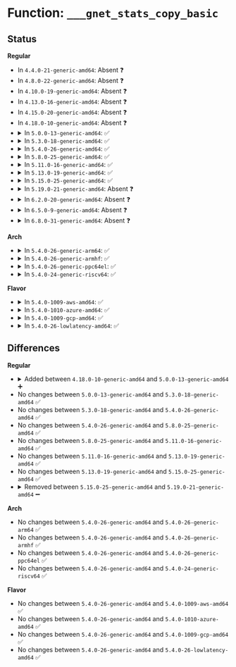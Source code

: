 # Function: <code>___gnet_stats_copy_basic</code>

## Status
<b>Regular</b>
<ul>
<li>
In <code>4.4.0-21-generic-amd64</code>: Absent ❓
</li>
<li>
In <code>4.8.0-22-generic-amd64</code>: Absent ❓
</li>
<li>
In <code>4.10.0-19-generic-amd64</code>: Absent ❓
</li>
<li>
In <code>4.13.0-16-generic-amd64</code>: Absent ❓
</li>
<li>
In <code>4.15.0-20-generic-amd64</code>: Absent ❓
</li>
<li>
In <code>4.18.0-10-generic-amd64</code>: Absent ❓
</li>
<li>
<details>
<summary>In <code>5.0.0-13-generic-amd64</code>: ✅</summary>

```c
int ___gnet_stats_copy_basic(const seqcount_t * running, struct gnet_dump * d, struct gnet_stats_basic_cpu * cpu, struct gnet_stats_basic_packed * b, int type)
```

```json
{
  "name": "___gnet_stats_copy_basic",
  "collision_type": "Unique Static",
  "inline_type": "No",
  "funcs": [
    {
      "addr": 18446744071587914832,
      "name": "___gnet_stats_copy_basic",
      "external": false,
      "loc": "net/core/gen_stats.c:166",
      "file": "net/core/gen_stats.c",
      "inline": "seen, unknown",
      "caller_inline": [],
      "caller_func": [
        "net/core/gen_stats.c:gnet_stats_copy_basic_hw",
        "net/core/gen_stats.c:gnet_stats_copy_basic"
      ]
    }
  ],
  "symbols": [
    {
      "addr": 18446744071587914832,
      "name": "___gnet_stats_copy_basic",
      "section": ".text",
      "bind": "STB_LOCAL",
      "size": 231
    }
  ]
}
```
</details>
</li>
<li>
<details>
<summary>In <code>5.3.0-18-generic-amd64</code>: ✅</summary>

```c
int ___gnet_stats_copy_basic(const seqcount_t * running, struct gnet_dump * d, struct gnet_stats_basic_cpu * cpu, struct gnet_stats_basic_packed * b, int type)
```

```json
{
  "name": "___gnet_stats_copy_basic",
  "collision_type": "Unique Static",
  "inline_type": "No",
  "funcs": [
    {
      "addr": 18446744071588223440,
      "name": "___gnet_stats_copy_basic",
      "external": false,
      "loc": "net/core/gen_stats.c:162",
      "file": "net/core/gen_stats.c",
      "inline": "seen, unknown",
      "caller_inline": [],
      "caller_func": [
        "net/core/gen_stats.c:gnet_stats_copy_basic_hw",
        "net/core/gen_stats.c:gnet_stats_copy_basic"
      ]
    }
  ],
  "symbols": [
    {
      "addr": 18446744071588223440,
      "name": "___gnet_stats_copy_basic",
      "section": ".text",
      "bind": "STB_LOCAL",
      "size": 231
    }
  ]
}
```
</details>
</li>
<li>
<details>
<summary>In <code>5.4.0-26-generic-amd64</code>: ✅</summary>

```c
int ___gnet_stats_copy_basic(const seqcount_t * running, struct gnet_dump * d, struct gnet_stats_basic_cpu * cpu, struct gnet_stats_basic_packed * b, int type)
```

```json
{
  "name": "___gnet_stats_copy_basic",
  "collision_type": "Unique Static",
  "inline_type": "No",
  "funcs": [
    {
      "addr": 18446744071588428064,
      "name": "___gnet_stats_copy_basic",
      "external": false,
      "loc": "net/core/gen_stats.c:162",
      "file": "net/core/gen_stats.c",
      "inline": "seen, unknown",
      "caller_inline": [],
      "caller_func": [
        "net/core/gen_stats.c:gnet_stats_copy_basic_hw",
        "net/core/gen_stats.c:gnet_stats_copy_basic"
      ]
    }
  ],
  "symbols": [
    {
      "addr": 18446744071588428064,
      "name": "___gnet_stats_copy_basic",
      "section": ".text",
      "bind": "STB_LOCAL",
      "size": 231
    }
  ]
}
```
</details>
</li>
<li>
<details>
<summary>In <code>5.8.0-25-generic-amd64</code>: ✅</summary>

```c
int ___gnet_stats_copy_basic(const seqcount_t * running, struct gnet_dump * d, struct gnet_stats_basic_cpu * cpu, struct gnet_stats_basic_packed * b, int type)
```

```json
{
  "name": "___gnet_stats_copy_basic",
  "collision_type": "Unique Static",
  "inline_type": "No",
  "funcs": [
    {
      "addr": 18446744071589296128,
      "name": "___gnet_stats_copy_basic",
      "external": false,
      "loc": "net/core/gen_stats.c:161",
      "file": "net/core/gen_stats.c",
      "inline": "seen, unknown",
      "caller_inline": [],
      "caller_func": [
        "net/core/gen_stats.c:gnet_stats_copy_basic_hw",
        "net/core/gen_stats.c:gnet_stats_copy_basic"
      ]
    }
  ],
  "symbols": [
    {
      "addr": 18446744071589296128,
      "name": "___gnet_stats_copy_basic",
      "section": ".text",
      "bind": "STB_LOCAL",
      "size": 288
    }
  ]
}
```
</details>
</li>
<li>
<details>
<summary>In <code>5.11.0-16-generic-amd64</code>: ✅</summary>

```c
int ___gnet_stats_copy_basic(const seqcount_t * running, struct gnet_dump * d, struct gnet_stats_basic_cpu * cpu, struct gnet_stats_basic_packed * b, int type)
```

```json
{
  "name": "___gnet_stats_copy_basic",
  "collision_type": "Unique Static",
  "inline_type": "No",
  "funcs": [
    {
      "addr": 18446744071589294704,
      "name": "___gnet_stats_copy_basic",
      "external": false,
      "loc": "net/core/gen_stats.c:161",
      "file": "net/core/gen_stats.c",
      "inline": "seen, unknown",
      "caller_inline": [],
      "caller_func": [
        "net/core/gen_stats.c:gnet_stats_copy_basic_hw",
        "net/core/gen_stats.c:gnet_stats_copy_basic"
      ]
    }
  ],
  "symbols": [
    {
      "addr": 18446744071589294704,
      "name": "___gnet_stats_copy_basic",
      "section": ".text",
      "bind": "STB_LOCAL",
      "size": 288
    }
  ]
}
```
</details>
</li>
<li>
<details>
<summary>In <code>5.13.0-19-generic-amd64</code>: ✅</summary>

```c
int ___gnet_stats_copy_basic(const seqcount_t * running, struct gnet_dump * d, struct gnet_stats_basic_cpu * cpu, struct gnet_stats_basic_packed * b, int type)
```

```json
{
  "name": "___gnet_stats_copy_basic",
  "collision_type": "Unique Static",
  "inline_type": "No",
  "funcs": [
    {
      "addr": 18446744071589188592,
      "name": "___gnet_stats_copy_basic",
      "external": false,
      "loc": "net/core/gen_stats.c:161",
      "file": "net/core/gen_stats.c",
      "inline": "seen, unknown",
      "caller_inline": [],
      "caller_func": [
        "net/core/gen_stats.c:gnet_stats_copy_basic_hw",
        "net/core/gen_stats.c:gnet_stats_copy_basic"
      ]
    }
  ],
  "symbols": [
    {
      "addr": 18446744071589188592,
      "name": "___gnet_stats_copy_basic",
      "section": ".text",
      "bind": "STB_LOCAL",
      "size": 288
    }
  ]
}
```
</details>
</li>
<li>
<details>
<summary>In <code>5.15.0-25-generic-amd64</code>: ✅</summary>

```c
int ___gnet_stats_copy_basic(const seqcount_t * running, struct gnet_dump * d, struct gnet_stats_basic_cpu * cpu, struct gnet_stats_basic_packed * b, int type)
```

```json
{
  "name": "___gnet_stats_copy_basic",
  "collision_type": "Unique Static",
  "inline_type": "No",
  "funcs": [
    {
      "addr": 18446744071589910144,
      "name": "___gnet_stats_copy_basic",
      "external": false,
      "loc": "net/core/gen_stats.c:161",
      "file": "net/core/gen_stats.c",
      "inline": "seen, unknown",
      "caller_inline": [],
      "caller_func": [
        "net/core/gen_stats.c:gnet_stats_copy_basic_hw",
        "net/core/gen_stats.c:gnet_stats_copy_basic"
      ]
    }
  ],
  "symbols": [
    {
      "addr": 18446744071589910144,
      "name": "___gnet_stats_copy_basic",
      "section": ".text",
      "bind": "STB_LOCAL",
      "size": 288
    }
  ]
}
```
</details>
</li>
<li>
<details>
<summary>In <code>5.19.0-21-generic-amd64</code>: Absent ❓</summary>

```json
{
  "name": "___gnet_stats_copy_basic",
  "collision_type": "Unique Static",
  "inline_type": "Selective",
  "funcs": [
    {
      "addr": 18446744071591440528,
      "name": "___gnet_stats_copy_basic",
      "external": false,
      "loc": "net/core/gen_stats.c:211",
      "file": "net/core/gen_stats.c",
      "inline": "not declared, inlined",
      "caller_inline": [],
      "caller_func": [
        "net/core/gen_stats.c:gnet_stats_copy_basic_hw",
        "net/core/gen_stats.c:gnet_stats_copy_basic"
      ]
    }
  ],
  "symbols": [
    {
      "addr": 18446744071591440528,
      "name": "___gnet_stats_copy_basic.isra.0",
      "section": ".text",
      "bind": "STB_LOCAL",
      "size": 427
    }
  ]
}
```
</details>
</li>
<li>
<details>
<summary>In <code>6.2.0-20-generic-amd64</code>: Absent ❓</summary>

```json
{
  "name": "___gnet_stats_copy_basic",
  "collision_type": "Unique Static",
  "inline_type": "Selective",
  "funcs": [
    {
      "addr": 18446744071593206384,
      "name": "___gnet_stats_copy_basic",
      "external": false,
      "loc": "net/core/gen_stats.c:211",
      "file": "net/core/gen_stats.c",
      "inline": "not declared, inlined",
      "caller_inline": [],
      "caller_func": [
        "net/core/gen_stats.c:gnet_stats_copy_basic_hw",
        "net/core/gen_stats.c:gnet_stats_copy_basic"
      ]
    }
  ],
  "symbols": [
    {
      "addr": 18446744071593206384,
      "name": "___gnet_stats_copy_basic.isra.0",
      "section": ".text",
      "bind": "STB_LOCAL",
      "size": 438
    }
  ]
}
```
</details>
</li>
<li>
<details>
<summary>In <code>6.5.0-9-generic-amd64</code>: Absent ❓</summary>

```json
{
  "name": "___gnet_stats_copy_basic",
  "collision_type": "Unique Static",
  "inline_type": "Selective",
  "funcs": [
    {
      "addr": 18446744071593666624,
      "name": "___gnet_stats_copy_basic",
      "external": false,
      "loc": "net/core/gen_stats.c:211",
      "file": "net/core/gen_stats.c",
      "inline": "not declared, inlined",
      "caller_inline": [],
      "caller_func": [
        "net/core/gen_stats.c:gnet_stats_copy_basic_hw",
        "net/core/gen_stats.c:gnet_stats_copy_basic"
      ]
    }
  ],
  "symbols": [
    {
      "addr": 18446744071593666624,
      "name": "___gnet_stats_copy_basic.isra.0",
      "section": ".text",
      "bind": "STB_LOCAL",
      "size": 438
    }
  ]
}
```
</details>
</li>
<li>
<details>
<summary>In <code>6.8.0-31-generic-amd64</code>: Absent ❓</summary>

```json
{
  "name": "___gnet_stats_copy_basic",
  "collision_type": "Unique Static",
  "inline_type": "Selective",
  "funcs": [
    {
      "addr": 18446744071594444672,
      "name": "___gnet_stats_copy_basic",
      "external": false,
      "loc": "net/core/gen_stats.c:211",
      "file": "net/core/gen_stats.c",
      "inline": "not declared, inlined",
      "caller_inline": [],
      "caller_func": [
        "net/core/gen_stats.c:gnet_stats_copy_basic_hw",
        "net/core/gen_stats.c:gnet_stats_copy_basic"
      ]
    }
  ],
  "symbols": [
    {
      "addr": 18446744071594444672,
      "name": "___gnet_stats_copy_basic.isra.0",
      "section": ".text",
      "bind": "STB_LOCAL",
      "size": 438
    }
  ]
}
```
</details>
</li>
</ul>
<b>Arch</b>
<ul>
<li>
<details>
<summary>In <code>5.4.0-26-generic-arm64</code>: ✅</summary>

```c
int ___gnet_stats_copy_basic(const seqcount_t * running, struct gnet_dump * d, struct gnet_stats_basic_cpu * cpu, struct gnet_stats_basic_packed * b, int type)
```

```json
{
  "name": "___gnet_stats_copy_basic",
  "collision_type": "Unique Static",
  "inline_type": "No",
  "funcs": [
    {
      "addr": 18446603336501947800,
      "name": "___gnet_stats_copy_basic",
      "external": false,
      "loc": "net/core/gen_stats.c:162",
      "file": "net/core/gen_stats.c",
      "inline": "seen, unknown",
      "caller_inline": [],
      "caller_func": [
        "net/core/gen_stats.c:gnet_stats_copy_basic_hw",
        "net/core/gen_stats.c:gnet_stats_copy_basic"
      ]
    }
  ],
  "symbols": [
    {
      "addr": 18446603336501947800,
      "name": "___gnet_stats_copy_basic",
      "section": ".text",
      "bind": "STB_LOCAL",
      "size": 292
    }
  ]
}
```
</details>
</li>
<li>
<details>
<summary>In <code>5.4.0-26-generic-armhf</code>: ✅</summary>

```c
int ___gnet_stats_copy_basic(const seqcount_t * running, struct gnet_dump * d, struct gnet_stats_basic_cpu * cpu, struct gnet_stats_basic_packed * b, int type)
```

```json
{
  "name": "___gnet_stats_copy_basic",
  "collision_type": "Unique Static",
  "inline_type": "No",
  "funcs": [
    {
      "addr": 3234704432,
      "name": "___gnet_stats_copy_basic",
      "external": false,
      "loc": "net/core/gen_stats.c:162",
      "file": "net/core/gen_stats.c",
      "inline": "seen, unknown",
      "caller_inline": [],
      "caller_func": [
        "net/core/gen_stats.c:gnet_stats_copy_basic_hw",
        "net/core/gen_stats.c:gnet_stats_copy_basic"
      ]
    }
  ],
  "symbols": [
    {
      "addr": 3234704432,
      "name": "___gnet_stats_copy_basic",
      "section": ".text",
      "bind": "STB_LOCAL",
      "size": 280
    }
  ]
}
```
</details>
</li>
<li>
<details>
<summary>In <code>5.4.0-26-generic-ppc64el</code>: ✅</summary>

```c
int ___gnet_stats_copy_basic(const seqcount_t * running, struct gnet_dump * d, struct gnet_stats_basic_cpu * cpu, struct gnet_stats_basic_packed * b, int type)
```

```json
{
  "name": "___gnet_stats_copy_basic",
  "collision_type": "Unique Static",
  "inline_type": "No",
  "funcs": [
    {
      "addr": 13835058055295369648,
      "name": "___gnet_stats_copy_basic",
      "external": false,
      "loc": "net/core/gen_stats.c:162",
      "file": "net/core/gen_stats.c",
      "inline": "seen, unknown",
      "caller_inline": [],
      "caller_func": [
        "net/core/gen_stats.c:gnet_stats_copy_basic_hw",
        "net/core/gen_stats.c:gnet_stats_copy_basic"
      ]
    }
  ],
  "symbols": [
    {
      "addr": 13835058055295369648,
      "name": "___gnet_stats_copy_basic",
      "section": ".text",
      "bind": "STB_LOCAL",
      "size": 300
    }
  ]
}
```
</details>
</li>
<li>
<details>
<summary>In <code>5.4.0-24-generic-riscv64</code>: ✅</summary>

```c
int ___gnet_stats_copy_basic(const seqcount_t * running, struct gnet_dump * d, struct gnet_stats_basic_cpu * cpu, struct gnet_stats_basic_packed * b, int type)
```

```json
{
  "name": "___gnet_stats_copy_basic",
  "collision_type": "Unique Static",
  "inline_type": "No",
  "funcs": [
    {
      "addr": 18446743936278252564,
      "name": "___gnet_stats_copy_basic",
      "external": false,
      "loc": "net/core/gen_stats.c:162",
      "file": "net/core/gen_stats.c",
      "inline": "seen, unknown",
      "caller_inline": [],
      "caller_func": [
        "net/core/gen_stats.c:gnet_stats_copy_basic_hw",
        "net/core/gen_stats.c:gnet_stats_copy_basic"
      ]
    }
  ],
  "symbols": [
    {
      "addr": 18446743936278252564,
      "name": "___gnet_stats_copy_basic",
      "section": ".text",
      "bind": "STB_LOCAL",
      "size": 188
    }
  ]
}
```
</details>
</li>
</ul>
<b>Flavor</b>
<ul>
<li>
<details>
<summary>In <code>5.4.0-1009-aws-amd64</code>: ✅</summary>

```c
int ___gnet_stats_copy_basic(const seqcount_t * running, struct gnet_dump * d, struct gnet_stats_basic_cpu * cpu, struct gnet_stats_basic_packed * b, int type)
```

```json
{
  "name": "___gnet_stats_copy_basic",
  "collision_type": "Unique Static",
  "inline_type": "No",
  "funcs": [
    {
      "addr": 18446744071588034848,
      "name": "___gnet_stats_copy_basic",
      "external": false,
      "loc": "net/core/gen_stats.c:162",
      "file": "net/core/gen_stats.c",
      "inline": "seen, unknown",
      "caller_inline": [],
      "caller_func": [
        "net/core/gen_stats.c:gnet_stats_copy_basic_hw",
        "net/core/gen_stats.c:gnet_stats_copy_basic"
      ]
    }
  ],
  "symbols": [
    {
      "addr": 18446744071588034848,
      "name": "___gnet_stats_copy_basic",
      "section": ".text",
      "bind": "STB_LOCAL",
      "size": 231
    }
  ]
}
```
</details>
</li>
<li>
<details>
<summary>In <code>5.4.0-1010-azure-amd64</code>: ✅</summary>

```c
int ___gnet_stats_copy_basic(const seqcount_t * running, struct gnet_dump * d, struct gnet_stats_basic_cpu * cpu, struct gnet_stats_basic_packed * b, int type)
```

```json
{
  "name": "___gnet_stats_copy_basic",
  "collision_type": "Unique Static",
  "inline_type": "No",
  "funcs": [
    {
      "addr": 18446744071587747936,
      "name": "___gnet_stats_copy_basic",
      "external": false,
      "loc": "net/core/gen_stats.c:162",
      "file": "net/core/gen_stats.c",
      "inline": "seen, unknown",
      "caller_inline": [],
      "caller_func": [
        "net/core/gen_stats.c:gnet_stats_copy_basic_hw",
        "net/core/gen_stats.c:gnet_stats_copy_basic"
      ]
    }
  ],
  "symbols": [
    {
      "addr": 18446744071587747936,
      "name": "___gnet_stats_copy_basic",
      "section": ".text",
      "bind": "STB_LOCAL",
      "size": 231
    }
  ]
}
```
</details>
</li>
<li>
<details>
<summary>In <code>5.4.0-1009-gcp-amd64</code>: ✅</summary>

```c
int ___gnet_stats_copy_basic(const seqcount_t * running, struct gnet_dump * d, struct gnet_stats_basic_cpu * cpu, struct gnet_stats_basic_packed * b, int type)
```

```json
{
  "name": "___gnet_stats_copy_basic",
  "collision_type": "Unique Static",
  "inline_type": "No",
  "funcs": [
    {
      "addr": 18446744071588366624,
      "name": "___gnet_stats_copy_basic",
      "external": false,
      "loc": "net/core/gen_stats.c:162",
      "file": "net/core/gen_stats.c",
      "inline": "seen, unknown",
      "caller_inline": [],
      "caller_func": [
        "net/core/gen_stats.c:gnet_stats_copy_basic_hw",
        "net/core/gen_stats.c:gnet_stats_copy_basic"
      ]
    }
  ],
  "symbols": [
    {
      "addr": 18446744071588366624,
      "name": "___gnet_stats_copy_basic",
      "section": ".text",
      "bind": "STB_LOCAL",
      "size": 231
    }
  ]
}
```
</details>
</li>
<li>
<details>
<summary>In <code>5.4.0-26-lowlatency-amd64</code>: ✅</summary>

```c
int ___gnet_stats_copy_basic(const seqcount_t * running, struct gnet_dump * d, struct gnet_stats_basic_cpu * cpu, struct gnet_stats_basic_packed * b, int type)
```

```json
{
  "name": "___gnet_stats_copy_basic",
  "collision_type": "Unique Static",
  "inline_type": "No",
  "funcs": [
    {
      "addr": 18446744071588502256,
      "name": "___gnet_stats_copy_basic",
      "external": false,
      "loc": "net/core/gen_stats.c:162",
      "file": "net/core/gen_stats.c",
      "inline": "seen, unknown",
      "caller_inline": [],
      "caller_func": [
        "net/core/gen_stats.c:gnet_stats_copy_basic_hw",
        "net/core/gen_stats.c:gnet_stats_copy_basic"
      ]
    }
  ],
  "symbols": [
    {
      "addr": 18446744071588502256,
      "name": "___gnet_stats_copy_basic",
      "section": ".text",
      "bind": "STB_LOCAL",
      "size": 231
    }
  ]
}
```
</details>
</li>
</ul>

## Differences
<b>Regular</b>
<ul>
<li>
<details>
<summary>Added between <code>4.18.0-10-generic-amd64</code> and <code>5.0.0-13-generic-amd64</code> ➕</summary>

```c
int ___gnet_stats_copy_basic(const seqcount_t * running, struct gnet_dump * d, struct gnet_stats_basic_cpu * cpu, struct gnet_stats_basic_packed * b, int type)
```
</details>
</li>
<li>
No changes between <code>5.0.0-13-generic-amd64</code> and <code>5.3.0-18-generic-amd64</code> ✅
</li>
<li>
No changes between <code>5.3.0-18-generic-amd64</code> and <code>5.4.0-26-generic-amd64</code> ✅
</li>
<li>
No changes between <code>5.4.0-26-generic-amd64</code> and <code>5.8.0-25-generic-amd64</code> ✅
</li>
<li>
No changes between <code>5.8.0-25-generic-amd64</code> and <code>5.11.0-16-generic-amd64</code> ✅
</li>
<li>
No changes between <code>5.11.0-16-generic-amd64</code> and <code>5.13.0-19-generic-amd64</code> ✅
</li>
<li>
No changes between <code>5.13.0-19-generic-amd64</code> and <code>5.15.0-25-generic-amd64</code> ✅
</li>
<li>
<details>
<summary>Removed between <code>5.15.0-25-generic-amd64</code> and <code>5.19.0-21-generic-amd64</code> ➖</summary>

```c
int ___gnet_stats_copy_basic(const seqcount_t * running, struct gnet_dump * d, struct gnet_stats_basic_cpu * cpu, struct gnet_stats_basic_packed * b, int type)
```
</details>
</li>
</ul>
<b>Arch</b>
<ul>
<li>
No changes between <code>5.4.0-26-generic-amd64</code> and <code>5.4.0-26-generic-arm64</code> ✅
</li>
<li>
No changes between <code>5.4.0-26-generic-amd64</code> and <code>5.4.0-26-generic-armhf</code> ✅
</li>
<li>
No changes between <code>5.4.0-26-generic-amd64</code> and <code>5.4.0-26-generic-ppc64el</code> ✅
</li>
<li>
No changes between <code>5.4.0-26-generic-amd64</code> and <code>5.4.0-24-generic-riscv64</code> ✅
</li>
</ul>
<b>Flavor</b>
<ul>
<li>
No changes between <code>5.4.0-26-generic-amd64</code> and <code>5.4.0-1009-aws-amd64</code> ✅
</li>
<li>
No changes between <code>5.4.0-26-generic-amd64</code> and <code>5.4.0-1010-azure-amd64</code> ✅
</li>
<li>
No changes between <code>5.4.0-26-generic-amd64</code> and <code>5.4.0-1009-gcp-amd64</code> ✅
</li>
<li>
No changes between <code>5.4.0-26-generic-amd64</code> and <code>5.4.0-26-lowlatency-amd64</code> ✅
</li>
</ul>
